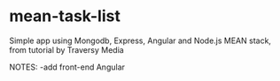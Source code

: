 # mean-task-list
Simple app using Mongodb, Express, Angular and Node.js MEAN stack, from tutorial by Traversy Media

NOTES:
-add front-end Angular